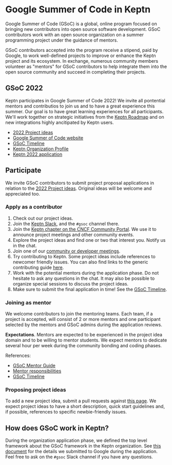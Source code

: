 # Google Summer of Code in Keptn

Google Summer of Code (GSoC) is a global, online program focused on
bringing new contributors into open source software development.
GSoC contributors work with an open source organization on a
summer programming project under the guidance of mentors.

GSoC contributors accepted into the program receive a stipend, paid by Google,
to work well-defined projects to improve or enhance the Keptn project and its ecosystem.
In exchange, numerous community members volunteer as "mentors" for GSoC contributors 
to help integrate them into the open source community and succeed in completing their projects.

## GSoC 2022

Keptn participates in Google Summer of Code 2022!
We invite all pontential mentors and contributios to join us and to have a great experience this summer.
Our goal is to have great learning experiences for all participants.
We'll work together on strategic initiatives from the [Keptn Roadmap](https://github.com/orgs/keptn/projects/1)
and on new integrations highly ancitipated by Keptn users.

- [2022 Project ideas](./2022/project-ideas.md)
- [Google Summer of Code website](https://summerofcode.withgoogle.com/)
- [GSoC Timeline](https://summerofcode.withgoogle.com/how-it-works#timeline)
- [Keptn Organization Profile](https://summerofcode.withgoogle.com/programs/2022/organizations/keptn)
- [Keptn 2022 application](https://docs.google.com/document/d/1MV7Y-_7vwgWfKwjDUemk_OOhQSt7qrp9RG9LSAQGGSE/edit?usp=sharing)

## Participate

We invite GSoC contributors to submit project proposal applications in relation to the [2022 Project ideas](./2022/project-ideas.md).
Original ideas will be welcome and appreciated too.

### Apply as a contributor

1. Check out our project ideas.
2. Join the [Keptn Slack](https://keptn.sh/community/#slack),
   and the `#gsoc` channel there.
3. Join the [Keptn chapter on the CNCF Community Portal](https://community.cncf.io/keptn-community/).
   We use it to announce project meetings and other community events.
5. Explore the project ideas and find one or two that interest you.
   Notify us in the chat.
5. Join one of our [community or developer meetings](https://keptn.sh/community/meetings/).
6. Try contributing to Keptn. Some project ideas include references to newcomer friendly issues. You can also find links to the generic contributing guide [here](https://keptn.sh/community/contributing/).
7. Work with the potential mentors during the application phase.
   Do not hesitate to ask any questions in the chat.
   It may also be possible to organize special sessions to discuss the project ideas.
8. Make sure to submit the final application in time! See the [GSoC Timeline](https://summerofcode.withgoogle.com/how-it-works#timeline).

### Joining as mentor

We welcome contributors to join the mentoring teams.
Each team, if a project is accepted,
will consist of 2 or more mentors and one participant selected by the mentors 
and GSoC admins during the application reviews.

**Expectations**. Mentors are expected to be experienced in the project idea domain
and to be willing to mentor students.
We expect mentors to dedicate several hour per week during the community bonding and coding phases.

References:

- [GSoC Mentor Guide](https://google.github.io/gsocguides/mentor/)
- [Mentor responsibilities](https://developers.google.com/open-source/gsoc/help/responsibilities#mentor_responsibilities)
- [GSoC Timeline](https://summerofcode.withgoogle.com/how-it-works#timeline)

### Proposing project ideas

To add a new project idea, submit a pull requests against [this page](./2022/project-ideas.md).
We expect project ideas to have a short description,
quick start guidelines and, if possible,
references to specific newbie-friendly issues.

## How does GSoC work in Keptn?

During the organization application phase,
we defined the top level framework about the GSoC framework in the Keptn organization.
See [this document](https://docs.google.com/document/d/1MV7Y-_7vwgWfKwjDUemk_OOhQSt7qrp9RG9LSAQGGSE/edit?usp=sharing) for the details
we submitted to Google during the application.
Feel free to ask on the `#gsoc` Slack channel if you have any questions.
